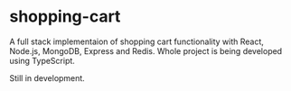 # shopping-cart
A full stack implementaion of shopping cart functionality with React, Node.js, MongoDB, Express and Redis. Whole project is being developed using TypeScript.

Still in development.
